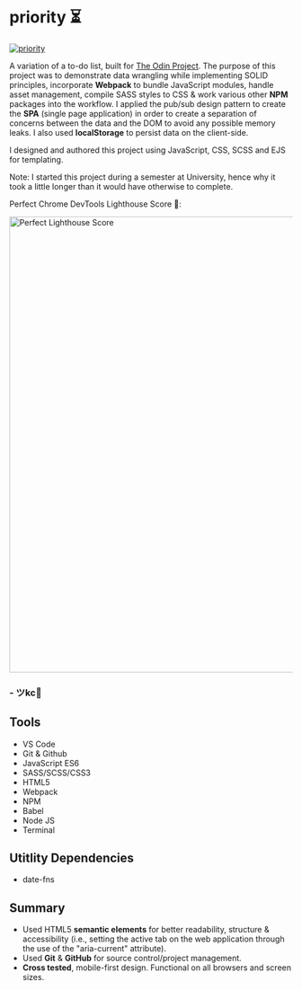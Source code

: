 # priority ⏳

[![priority](https://github.com/JohnKeysCloud/priority/assets/90482169/d3d50ce8-7c79-4a52-8655-ca0032e6783c)](https://johnkeyscloud.github.io/priority/)

A variation of a to-do list, built for <a href="https://www.theodinproject.com/lessons/todo-list" target="_blank">The Odin Project</a>. The purpose of this project was to demonstrate data wrangling while implementing SOLID principles, incorporate **Webpack** to bundle JavaScript modules, handle asset management, compile SASS styles to CSS & work various other **NPM** packages into the workflow. I applied the pub/sub design pattern to create the **SPA** (single page application) in order to create a separation of concerns between the data and the DOM to avoid any possible memory leaks. I also used **localStorage** to persist data on the client-side.

I designed and authored this project using JavaScript, CSS, SCSS and EJS for templating. 

Note: I started this project during a semester at University, hence why it took a little longer than it would have otherwise to complete.

Perfect Chrome DevTools Lighthouse Score 🥹:

<img width="812" alt="Perfect Lighthouse Score" src="https://github.com/JohnKeysCloud/priority/assets/90482169/3ef31084-84ca-4c27-81b0-6f16aa89e92c">

### - ツkc💭

## Tools
* VS Code
* Git & Github
* JavaScript ES6
* SASS/SCSS/CSS3 
* HTML5
* Webpack
* NPM
* Babel
* Node JS
* Terminal

## Utitlity Dependencies
* date-fns

## Summary
* Used HTML5 **semantic elements** for better readability, structure & accessibility (i.e., setting the active tab on the web application through the use of the "aria-current" attribute).
* Used **Git** & **GitHub** for source control/project management. 
* **Cross tested**, mobile-first design. Functional on all browsers and screen sizes.
